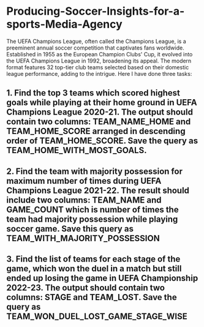 # Producing-Soccer-Insights-for-a-sports-Media-Agency
The UEFA Champions League, often called the Champions League, is a preeminent annual soccer competition that captivates fans worldwide. Established in 1955 as the European Champion Clubs' Cup, it evolved into the UEFA Champions League in 1992, broadening its appeal. The modern format features 32 top-tier club teams selected based on their domestic league performance, adding to the intrigue.
Here I have done three tasks:
## 1. Find the top 3 teams which scored highest goals while playing at their home ground in UEFA Champions League 2020-21. The output should contain two columns: TEAM_NAME_HOME and TEAM_HOME_SCORE arranged in descending order of TEAM_HOME_SCORE. Save the query as TEAM_HOME_WITH_MOST_GOALS.

## 2. Find the team with majority possession for maximum number of times during UEFA Champions League 2021-22. The result should include two columns: TEAM_NAME and GAME_COUNT which is number of times the team had majority possession while playing soccer game. Save this query as TEAM_WITH_MAJORITY_POSSESSION

## 3. Find the list of teams for each stage of the game, which won the duel in a match but still ended up losing the game in UEFA Championship 2022-23. The output should contain two columns: STAGE and TEAM_LOST. Save the query as TEAM_WON_DUEL_LOST_GAME_STAGE_WISE
